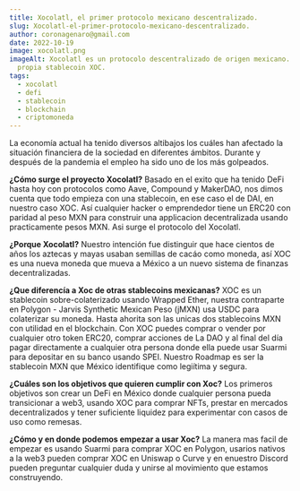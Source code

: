 ```yaml
---
title: Xocolatl, el primer protocolo mexicano descentralizado.
slug: Xocolatl-el-primer-protocolo-mexicano-descentralizado.
author: coronagenaro@gmail.com
date: 2022-10-19
image: xocolatl.png
imageAlt: Xocolatl es un protocolo descentralizado de origen mexicano. Tiene su
  propia stablecoin XOC.
tags:
  - xocolatl
  - defi
  - stablecoin
  - blockchain
  - criptomoneda
---
```

L﻿a economía actual ha tenido diversos altibajos los cuáles han afectado la situación financiera de la sociedad en diferentes ámbitos. Durante y después de la pandemia el empleo ha sido uno de los más golpeados.



**¿Cómo surge el proyecto Xocolatl?**
Basado en el exito que ha tenido DeFi hasta hoy con protocolos como Aave, Compound y MakerDAO, nos dimos cuenta que todo empieza con una stablecoin, en ese caso el de DAI, en nuestro caso XOC. Así cualquier hacker o emprendedor tiene un ERC20 con paridad al peso MXN para construir una applicacion decentralizada usando practicamente pesos MXN. Asi surge el protocolo del Xocolatl. 

**¿Porque Xocolatl?** Nuestro intención fue distinguir que hace cientos de años los aztecas y mayas usaban semillas de cacáo como moneda, así XOC es una nueva moneda que mueva a México a un nuevo sistema de finanzas decentralizadas.

**¿Que diferencía a Xoc de otras stablecoins mexicanas?**
XOC es un stablecoin sobre-colaterizado usando Wrapped Ether, nuestra contraparte en Polygon - Jarvis Synthetic Mexican Peso (jMXN) usa USDC para colaterizar su moneda. Hasta ahorita son las unicas dos stablecoins MXN con utilidad en el blockchain. Con XOC puedes comprar o vender por cualquier otro token ERC20, comprar acciones de La DAO y al final del día pagar directamente a cualquier otra persona donde ella puede usar Suarmi para depositar en su banco usando SPEI. Nuestro Roadmap es ser la stablecoin MXN que México identifique como legiítima y segura.

**¿Cuáles son los objetivos que quieren cumplir con Xoc?**
Los primeros objetivos son crear un DeFi en México donde cualquier persona pueda transicionar a web3, usando XOC para comprar NFTs, prestar en mercados decentralizados y tener suficiente liquidez para experimentar con casos de uso como remesas.

**¿Cómo y en donde podemos empezar a usar Xoc?**
La manera mas facil de empezar es usando Suarmi para comprar XOC en Polygon, usarios nativos a la web3 pueden comprar XOC en Uniswap o Curve y en enuestro Discord pueden preguntar cualquier duda y unirse al movimiento que estamos construyendo.